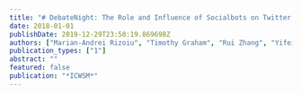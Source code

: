 ```yaml
---
title: "# DebateNight: The Role and Influence of Socialbots on Twitter During the 1st 2016 US Presidential Debate"
date: 2018-01-01
publishDate: 2019-12-29T23:50:19.869698Z
authors: ["Marian-Andrei Rizoiu", "Timothy Graham", "Rui Zhang", "Yifei Zhang", "Robert Ackland", "Lexing Xie"]
publication_types: ["1"]
abstract: ""
featured: false
publication: "*ICWSM*"
---
```


